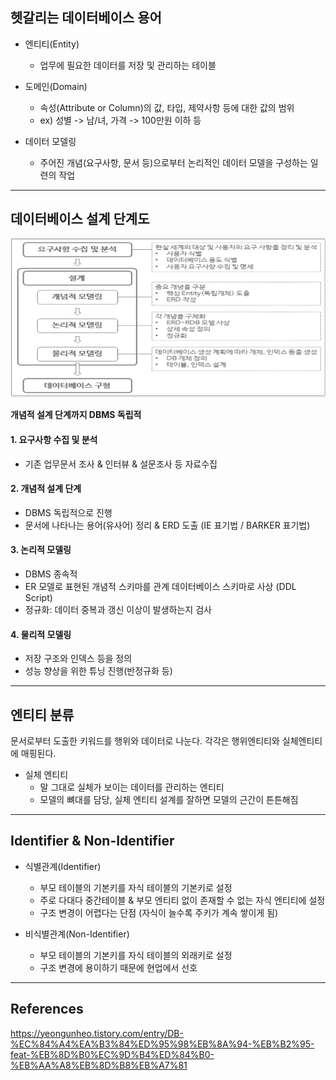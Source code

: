 ## 헷갈리는 데이터베이스 용어

- 엔티티(Entity)
	- 업무에 필요한 데이터를 저장 및 관리하는 테이블
	
- 도메인(Domain)
	- 속성(Attribute or Column)의 값, 타입, 제약사항 등에 대한 값의 범위
	- ex) 성별 -> 남/녀, 가격 -> 100만원 이하 등

- 데이터 모델링
	- 주어진 개념(요구사항, 문서 등)으로부터 논리적인 데이터 모델을 구성하는 일련의 작업

---

## 데이터베이스 설계 단계도

![](images/Database/db_design.png)


**개념적 설계 단계까지 DBMS 독립적**
#### 1. 요구사항 수집 및 분석
- 기존 업무문서 조사 & 인터뷰 & 설문조사 등 자료수집

#### 2. 개념적 설계 단계
- DBMS 독립적으로 진행
- 문서에 나타나는 용어(유사어) 정리 & ERD 도출 (IE 표기법 / BARKER 표기법)

#### 3. 논리적 모델링
- DBMS 종속적
- ER 모델로 표현된 개념적 스키마를 관계 데이터베이스 스키마로 사상 (DDL Script)
- 정규화: 데이터 중복과 갱신 이상이 발생하는지 검사

#### 4. 물리적 모델링
- 저장 구조와 인덱스 등을 정의
- 성능 향상을 위한 튜닝 진행(반정규화 등)

---

## 엔티티 분류
문서로부터 도출한 키워드를 행위와 데이터로 나눈다.
각각은 행위엔티티와 실체엔티티에 매핑된다.

- 실체 엔티티
	- 말 그대로 실체가 보이는 데이터를 관리하는 엔티티
	- 모델의 뼈대를 담당, 실체 엔티티 설계를 잘하면 모델의 근간이 튼튼해짐

---

## Identifier & Non-Identifier
- 식별관계(Identifier)
	- 부모 테이블의 기본키를 자식 테이블의 기본키로 설정
	- 주로 다대다 중간테이블 & 부모 엔티티 없이 존재할 수 없는 자식 엔티티에 설정
	- 구조 변경이 어렵다는 단점 (자식이 늘수록 주키가 계속 쌓이게 됨)
	
- 비식별관계(Non-Identifier)
	- 부모 테이블의 기본키를 자식 테이블의 외래키로 설정
	- 구조 변경에 용이하기 때문에 현업에서 선호

---

## References
https://yeongunheo.tistory.com/entry/DB-%EC%84%A4%EA%B3%84%ED%95%98%EB%8A%94-%EB%B2%95-feat-%EB%8D%B0%EC%9D%B4%ED%84%B0-%EB%AA%A8%EB%8D%B8%EB%A7%81

